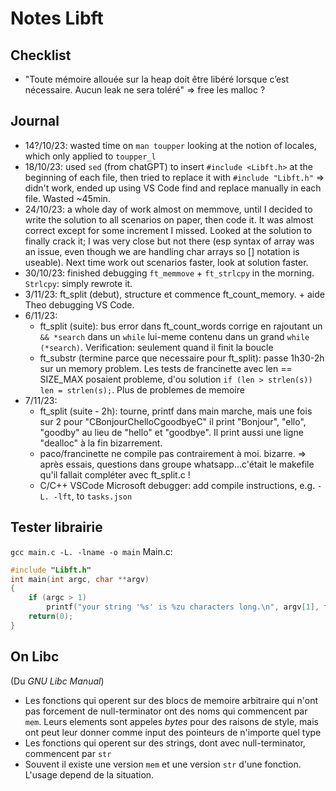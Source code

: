 # Notes Libft

## 

## Checklist
- "Toute mémoire allouée sur la heap doit être libéré lorsque c’est nécessaire. Aucun
leak ne sera toléré" => free les malloc ?

## Journal
- 14?/10/23: wasted time on `man toupper` looking at the notion of locales, which only applied to `toupper_l`
- 18/10/23: used `sed` (from chatGPT) to insert `#include <Libft.h>` at the beginning of each file, then tried to replace it with `#include "Libft.h"` => didn't work, ended up using VS Code find and replace manually in each file. Wasted ~45min.
- 24/10/23: a whole day of work almost on memmove, until I decided to write the solution to all scenarios on paper, then code it. It was almost correct except for some increment I missed. Looked at the solution to finally crack it; I was very close but not there (esp syntax of array was an issue, even though we are handling char arrays so [] notation is useable). Next time work out scenarios faster, look at solution faster.
- 30/10/23: finished debugging `ft_memmove` + `ft_strlcpy` in the morning. `Strlcpy`: simply rewrote it.
- 3/11/23: ft_split (debut), structure et commence ft_count_memory. + aide Theo debugging VS Code.
- 6/11/23: 
	- ft_split (suite): bus error dans ft_count_words corrige en rajoutant un `&& *search` dans un `while` lui-meme contenu dans un grand `while (*search)`. Verification: seulement quand il finit la boucle
	- ft_substr (termine parce que necessaire pour ft_split): passe 1h30-2h sur un memory problem. Les tests de francinette avec len == SIZE_MAX posaient probleme, d'ou solution `if (len > strlen(s)) len = strlen(s);`. Plus de problemes de memoire
- 7/11/23:
	- ft_split (suite - 2h): tourne, printf dans main marche, mais une fois sur 2 pour "CBonjourChelloCgoodbyeC" il print "Bonjour", "ello", "goodby" au lieu de "hello" et "goodbye". Il print aussi une ligne "dealloc" à la fin bizarrement.
	- paco/francinette ne compile pas contrairement à moi. bizarre. => après essais, questions dans groupe whatsapp...c'était le makefile qu'il fallait compléter avec ft_split.c !
	- C/C++ VSCode Microsoft debugger: add compile instructions, e.g. `-L. -lft`, to `tasks.json`

## Tester librairie
`gcc main.c -L. -lname -o main` <!-- n.b.: name is "ft" in our case ("Libft.a"). We remove the "lib" from the name and the extension, so flag is "-lft" -->
Main.c:
```c
#include "Libft.h"
int	main(int argc, char **argv)
{
	if (argc > 1)
		printf("your string '%s' is %zu characters long.\n", argv[1], ft_strlen(argv[1]));
	return(0);
}
```


## On Libc
(Du *GNU Libc Manual*)
- Les fonctions qui operent sur des blocs de memoire arbitraire qui n'ont pas forcement de null-terminator ont des noms qui commencent par `mem`. Leurs elements sont appeles *bytes* pour des raisons de style, mais ont peut leur donner comme input des pointeurs de n'importe quel type
- Les fonctions qui operent sur des strings, dont avec null-terminator, commencent par `str`
- Souvent il existe une version `mem` et une version `str` d'une fonction. L'usage depend de la situation.